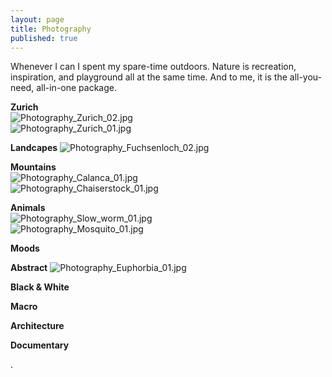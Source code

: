 ```yaml
---
layout: page
title: Photography
published: true
---
```


Whenever I can I spent my spare-time outdoors. Nature is recreation, inspiration, and playground all at the same time. And to me, it is the all-you-need, all-in-one package.


**Zurich**  
![Photography_Zurich_02.jpg]({{site.baseurl}}/img/Photography_Zurich_02.jpg)  
![Photography_Zurich_01.jpg]({{site.baseurl}}/img/Photography_Zurich_01.jpg)  

**Landcapes**
![Photography_Fuchsenloch_02.jpg]({{site.baseurl}}/img/Photography_Fuchsenloch_02.jpg)  
  

**Mountains**  
![Photography_Calanca_01.jpg]({{site.baseurl}}/img/Photography_Calanca_01.jpg)  
![Photography_Chaiserstock_01.jpg]({{site.baseurl}}/img/Photography_Chaiserstock_01.jpg)  

**Animals**  
![Photography_Slow_worm_01.jpg]({{site.baseurl}}/img/Photography_Slow_worm_01.jpg)   
![Photography_Mosquito_01.jpg]({{site.baseurl}}/img/Photography_Mosquito_01.jpg)  

**Moods**



**Abstract**
![Photography_Euphorbia_01.jpg]({{site.baseurl}}/img/Photography_Euphorbia_01.jpg)  


**Black & White**



**Macro**



**Architecture**



**Documentary**





.
